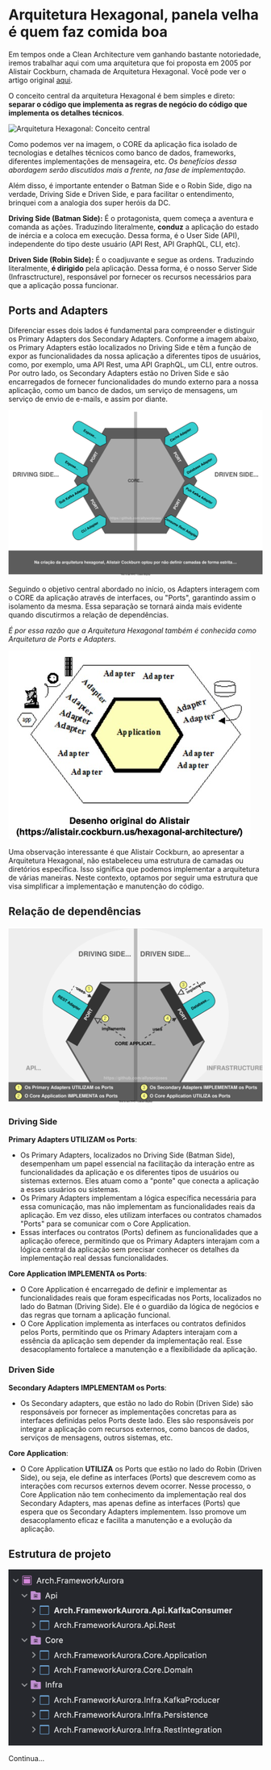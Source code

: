 # Arquitetura Hexagonal, panela velha é quem faz comida boa

Em tempos onde a Clean Architecture vem ganhando bastante notoriedade, iremos trabalhar aqui com uma arquitetura
que foi proposta em 2005 por Alistair Cockburn, chamada de Arquitetura Hexagonal. Você pode ver o artigo original
[aqui](https://alistair.cockburn.us/hexagonal-architecture/).

O conceito central da arquitetura Hexagonal é bem simples e direto:
**separar o código que implementa as regras de negócio do código que implementa os detalhes técnicos**.

![Arquitetura Hexagonal: Conceito central](/docs/imgs/arch-1.svg "Arquitetura Hexagonal: Conceito central")

Como podemos ver na imagem, o CORE da aplicação fica isolado de tecnologias e detalhes técnicos como banco de dados,
frameworks, diferentes implementações de mensageira, etc.
_Os benefícios dessa abordagem serão discutidos mais a frente, na fase de implementação_.

Além disso, é importante entender o Batman Side e o Robin Side, digo na verdade, Driving Side e Driven Side, e para facilitar
o entendimento, brinquei com a analogia dos super heróis da DC.

**Driving Side (Batman Side):** É o protagonista, quem começa a aventura e comanda as ações. Traduzindo literalmente,
**conduz** a aplicação do estado de inércia e a coloca em execução. Dessa forma, é o User Side (API), independente do tipo
deste usuário (API Rest, API GraphQL, CLI, etc).

**Driven Side (Robin Side):** É o coadjuvante e segue as ordens. Traduzindo literalmente, **é dirigido** pela aplicação.
Dessa forma, é o nosso Server Side (Infrasctructure), responsável por fornecer os recursos necessários para que a aplicação
possa funcionar.

## Ports and Adapters

Diferenciar esses dois lados é fundamental para compreender e distinguir os Primary Adapters dos Secondary Adapters.
Conforme a imagem abaixo, os Primary Adapters estão localizados no Driving Side e têm a função de expor as funcionalidades
da nossa aplicação a diferentes tipos de usuários, como, por exemplo, uma API Rest, uma API GraphQL, um CLI, entre outros.
Por outro lado, os Secondary Adapters estão no Driven Side e são encarregados de fornecer funcionalidades do mundo externo
para a nossa aplicação, como um banco de dados, um serviço de mensagens, um serviço de envio de e-mails, e assim por diante.

![Arquitetura Hexagonal: Ports e Adapters](/docs/imgs/arch-2.svg "Arquitetura Hexagonal: Ports e Adapters")

Seguindo o objetivo central abordado no início, os Adapters interagem com o CORE da aplicação através de interfaces, ou
"Ports", garantindo assim o isolamento da mesma. Essa separação se tornará ainda mais evidente quando discutirmos a
relação de dependências.

_É por essa razão que a Arquitetura Hexagonal também é conhecida como Arquitetura de Ports e Adapters._

![Arquitetura Hexagonal: Alistair Cockburn](/docs/imgs/arch-2.1.jpg "Arquitetura Hexagonal: Alistair Cockburn")

Uma observação interessante é que Alistair Cockburn, ao apresentar a Arquitetura Hexagonal, não estabeleceu uma estrutura
de camadas ou diretórios específica. Isso significa que podemos implementar a arquitetura de várias maneiras. Neste contexto,
optamos por seguir uma estrutura que visa simplificar a implementação e manutenção do código.

## Relação de dependências

![Arquitetura Hexagonal: Uma visão sobre as dependências](/docs/imgs/arch-3.svg "Arquitetura Hexagonal: Uma visão sobre as dependências")

### Driving Side

**Primary Adapters UTILIZAM os Ports**:

* Os Primary Adapters, localizados no Driving Side (Batman Side), desempenham um papel essencial na facilitação da
interação entre as funcionalidades da aplicação e os diferentes tipos de usuários ou sistemas externos. Eles atuam como
a "ponte" que conecta a aplicação a esses usuários ou sistemas.
* Os Primary Adapters implementam a lógica específica necessária para essa comunicação, mas não implementam as
funcionalidades reais da aplicação. Em vez disso, eles utilizam interfaces ou contratos chamados "Ports" para se comunicar
com o Core Application.
* Essas interfaces ou contratos (Ports) definem as funcionalidades que a aplicação oferece, permitindo que os Primary
Adapters interajam com a lógica central da aplicação sem precisar conhecer os detalhes da implementação real dessas funcionalidades.

**Core Application IMPLEMENTA os Ports**:

* O Core Application é encarregado de definir e implementar as funcionalidades reais que foram especificadas nos Ports,
localizados no lado do Batman (Driving Side). Ele é o guardião da lógica de negócios e das regras que tornam a aplicação funcional.
* O Core Application implementa as interfaces ou contratos definidos pelos Ports, permitindo que os Primary Adapters interajam
com a essência da aplicação sem depender da implementação real. Esse desacoplamento fortalece a manutenção e a flexibilidade da aplicação.

### Driven Side

**Secondary Adapters IMPLEMENTAM os Ports**:

* Os Secondary adapters, que estão no lado do Robin (Driven Side) são responsáveis por fornecer as implementações concretas
para as interfaces definidas pelos Ports deste lado. Eles são responsáveis por integrar a aplicação com recursos externos,
como bancos de dados, serviços de mensagens, outros sistemas, etc.

**Core Application**:

* O Core Application **UTILIZA** os Ports que estão no lado do Robin (Driven Side), ou seja, ele define as interfaces (Ports)
que descrevem como as interações com recursos externos devem ocorrer. Nesse processo, o Core Application não tem conhecimento
da implementação real dos Secondary Adapters, mas apenas define as interfaces (Ports) que espera que os Secondary Adapters
implementem. Isso promove um desacoplamento eficaz e facilita a manutenção e a evolução da aplicação.

## Estrutura de projeto

![Arquitetura Hexagonal: Estrutura de projeto adotada ](/docs/imgs/arch-4.png "Arquitetura Hexagonal: Estrutura de projeto adotada")

Continua...
